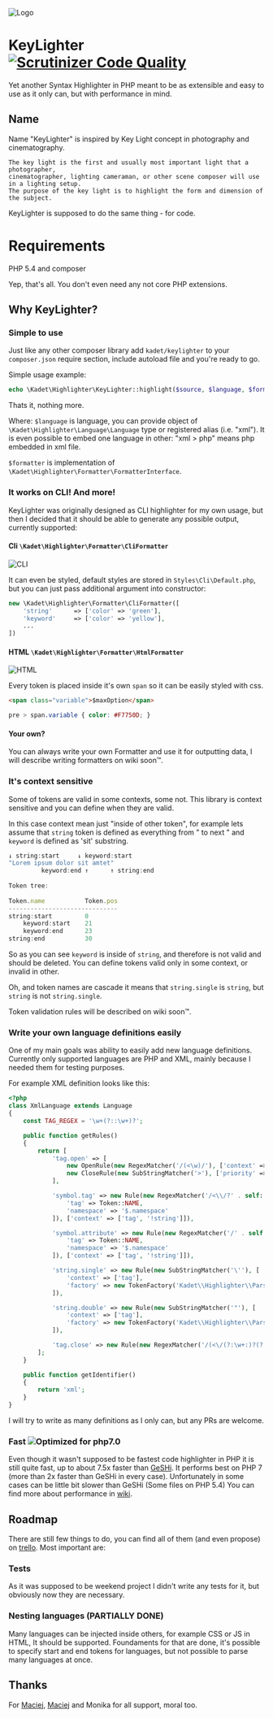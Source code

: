 ![Logo](http://kadet.net/keylighter/logo.png)
# KeyLighter [![Scrutinizer Code Quality](https://scrutinizer-ci.com/g/kadet1090/KeyLighter/badges/quality-score.png?b=master)](https://scrutinizer-ci.com/g/kadet1090/KeyLighter/?branch=master)

Yet another Syntax Highlighter in PHP meant to be as extensible 
and easy to use as it only can, but with performance in mind.

## Name
Name "KeyLighter" is inspired by Key Light concept in photography and cinematography.

    The key light is the first and usually most important light that a photographer, 
    cinematographer, lighting cameraman, or other scene composer will use in a lighting setup. 
    The purpose of the key light is to highlight the form and dimension of the subject.

KeyLighter is supposed to do the same thing - for code.

# Requirements
 
PHP 5.4 and composer

Yep, that's all. You don't even need any not core PHP extensions.

## Why KeyLighter?

### Simple to use
Just like any other composer library add `kadet/keylighter` to your 
`composer.json` require section, include autoload file and you're ready to go.

Simple usage example:
```php
echo \Kadet\Highlighter\KeyLighter::highlight($source, $language, $formatter); 
```
Thats it, nothing more.

Where:
`$language` is language, you can provide object of `\Kadet\Highlighter\Language\Language` type or registered alias (i.e. "xml"). It is even possible to embed one language in other: "xml > php" means php embedded in xml file. 

`$formatter` is implementation of `\Kadet\Highlighter\Formatter\FormatterInterface`.

### It works on CLI! And more!
KeyLighter was originally designed as CLI highlighter for my own usage, 
but then I decided that it should be able to generate any possible output, 
currently supported:

#### Cli `\Kadet\Highlighter\Formatter\CliFormatter`
![CLI](http://kadet.net/keylighter/php-cli.png)

It can even be styled, default styles are stored in `Styles\Cli\Default.php`, but you can just pass additional argument into constructor:

```php
new \Kadet\Highlighter\Formatter\CliFormatter([
    'string'      => ['color' => 'green'],
    'keyword'     => ['color' => 'yellow'],
    ...
])
```

#### HTML `\Kadet\Highlighter\Formatter\HtmlFormatter`
![HTML](http://kadet.net/keylighter/php-html.png)

Every token is placed inside it's own `span` so it can be easily styled with css. 

```html
<span class="variable">$maxOption</span>
```

```css
pre > span.variable { color: #F7750D; }
```
#### Your own?
You can always write your own Formatter and use it for outputting data, 
I will describe writing formatters on wiki soon™.


### It's context sensitive 
Some of tokens are valid in some contexts, some not. This library 
is context sensitive and you can define when they are valid.

In this case context mean just "inside of other token", 
for example lets assume that `string` token is defined 
as everything from " to next " and `keyword` is 
defined as 'sit' substring.

```js
↓ string:start     ↓ keyword:start
"Lorem ipsum dolor sit amtet"
         keyword:end ↑      ↑ string:end
         
Token tree:
        
Token.name           Token.pos
------------------------------
string:start         0
    keyword:start    21
    keyword:end      23
string:end           30
```

So as you can see `keyword` is inside of `string`, 
and therefore is not valid and should be deleted. 
You can define tokens valid only in some context, or invalid in other.

Oh, and token names are cascade it means that `string.single` is `string`,
but `string` is not `string.single`.

Token validation rules will be described on wiki soon™.

### Write your own language definitions easily
One of my main goals was ability to easily add new language definitions.
Currently only supported languages are PHP and XML, 
mainly because I needed them for testing purposes.

For example XML definition looks like this:
```php
<?php
class XmlLanguage extends Language
{
    const TAG_REGEX = '\w+(?::\w+)?';

    public function getRules()
    {
        return [
            'tag.open' => [
                new OpenRule(new RegexMatcher('/(<\w)/'), ['context' => ['!tag']]),
                new CloseRule(new SubStringMatcher('>'), ['priority' => -1, 'context' => ['!string']])
            ],

            'symbol.tag' => new Rule(new RegexMatcher('/<\\/?' . self::IDENTIFIER . '/', [
                'tag' => Token::NAME,
                'namespace' => '$.namespace'
            ]), ['context' => ['tag', '!string']]),

            'symbol.attribute' => new Rule(new RegexMatcher('/' . self::IDENTIFIER . '=/', [
                'tag' => Token::NAME,
                'namespace' => '$.namespace'
            ]), ['context' => ['tag', '!string']]),

            'string.single' => new Rule(new SubStringMatcher('\''), [
                'context' => ['tag'],
                'factory' => new TokenFactory('Kadet\\Highlighter\\Parser\\MarkerToken'),
            ]),

            'string.double' => new Rule(new SubStringMatcher('"'), [
                'context' => ['tag'],
                'factory' => new TokenFactory('Kadet\\Highlighter\\Parser\\MarkerToken'),
            ]),

            'tag.close' => new Rule(new RegexMatcher('/(<\/(?:\w+:)?(?:\w+)>)/')),
        ];
    }

    public function getIdentifier()
    {
        return 'xml';
    }
}
```

I will try to write as many definitions as I only can, 
but any PRs are welcome.

### Fast ![Optimized for php7.0](https://img.shields.io/badge/optimized%20for-PHP%207-8892BF.svg)
Even though it wasn't supposed to be fastest code highlighter in PHP 
it is still quite fast, up to about 7.5x faster than [GeSHi](http://geshi.org/).
It performs best on PHP 7 (more than 2x faster than GeSHi in every case).
Unfortunately in some cases can be little bit slower than GeSHi (Some files on PHP 5.4)
You can find more about performance in [wiki](https://github.com/kadet1090/KeyLighter/wiki/Performance).

## Roadmap
There are still few things to do, you can find all of them (and even propose) on [trello](https://trello.com/b/9I4CO0Te/highlighter). Most important are:

### Tests
As it was supposed to be weekend project I didn't write any tests for it, but obviously now they are necessary. 

### Nesting languages (PARTIALLY DONE)
Many languages can be injected inside others, for example CSS or JS in HTML, It should be supported. 
Foundaments for that are done, it's possible to specify start and end tokens for languages, 
but not possible to parse many languages at once.

## Thanks
For [Maciej](https://github.com/ksiazkowicz), [Maciej](https://github.com/sobak) and Monika for all support, moral too.